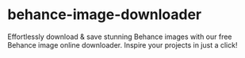 # behance-image-downloader
Effortlessly download &amp; save stunning Behance images with our free Behance image online downloader. Inspire your projects in just a click!
